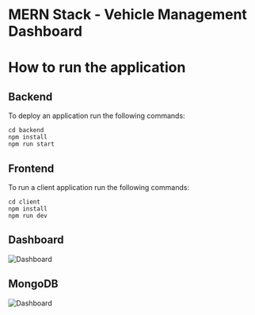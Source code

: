 # MERN Stack - Vehicle Management Dashboard

# How to run the application

## Backend

To deploy an application run the following commands:

```
cd backend
npm install
npm run start
```

## Frontend

To run a client application run the following commands:

```
cd client
npm install
npm run dev
```

## Dashboard

![Dashboard](https://github.com/Daniel-Andarge/vehicle-management-dashboard/blob/main/images/Dashboard.png)

## MongoDB

![Dashboard](https://github.com/Daniel-Andarge/vehicle-management-dashboard/blob/main/images/mongodb.png)
